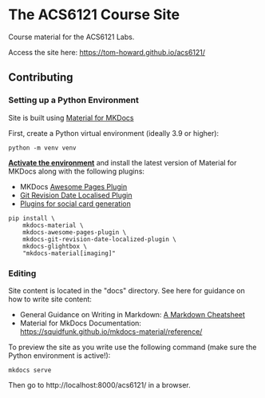 # The ACS6121 Course Site

Course material for the ACS6121 Labs.

Access the site here: https://tom-howard.github.io/acs6121/

## Contributing

### Setting up a Python Environment

Site is built using [Material for MKDocs](https://squidfunk.github.io/mkdocs-material/)

First, create a Python virtual environment (ideally 3.9 or higher):

```
python -m venv venv
```

**[Activate the environment](https://realpython.com/what-is-pip/#using-pip-in-a-python-virtual-environment)** and install the latest version of Material for MKDocs along with the following plugins:

* MKDocs [Awesome Pages Plugin](https://github.com/lukasgeiter/mkdocs-awesome-pages-plugin)
* [Git Revision Date Localised Plugin](https://github.com/timvink/mkdocs-git-revision-date-localized-plugin)
* [Plugins for social card generation](https://squidfunk.github.io/mkdocs-material/plugins/requirements/image-processing/)

```
pip install \
    mkdocs-material \
    mkdocs-awesome-pages-plugin \
    mkdocs-git-revision-date-localized-plugin \
    mkdocs-glightbox \
    "mkdocs-material[imaging]"
```

### Editing

Site content is located in the "docs" directory. See here for guidance on how to write site content:

* General Guidance on Writing in Markdown: [A Markdown Cheatsheet](https://www.markdownguide.org/cheat-sheet/)
* Material for MkDocs Documentation: https://squidfunk.github.io/mkdocs-material/reference/

To preview the site as you write use the following command (make sure the Python environment is active!):

```
mkdocs serve
```

Then go to http://localhost:8000/acs6121/ in a browser.